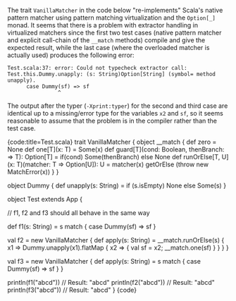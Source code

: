 The trait `VanillaMatcher` in the code below "re-implements"
Scala's native pattern matcher using pattern matching
virtualization and the `Option[_]` monad.  It seems that there
is a problem with extractor handling in virtualized matchers
since the first two test cases (native pattern matcher and
explicit call-chain of the `__match` methods) compile and give
the expected result, while the last case (where the overloaded
matcher is actually used) produces the following error:

```
Test.scala:37: error: Could not typecheck extractor call: Test.this.Dummy.unapply: (s: String)Option[String] (symbol= method unapply).
      case Dummy(sf) => sf
                ^
```

The output after the typer (`-Xprint:typer`) for the second and
third case are identical up to a missing/error type for the
variables `x2` and `sf`, so it seems reasonable to assume
that the problem is in the compiler rather than the test case.

{code:title=Test.scala}
trait VanillaMatcher {
  object __match {
    def zero = None
    def one[T](x: T) = Some(x)
    def guard[T](cond: Boolean, thenBranch: => T): Option[T] =
      if(cond) Some(thenBranch) else None
    def runOrElse[T, U](x: T)(matcher: T => Option[U]): U =
      matcher(x) getOrElse (throw new MatchError(x))
  }
}

object Dummy {
  def unapply(s: String) = if (s.isEmpty) None else Some(s)
}

object Test extends App {

  // f1, f2 and f3 should all behave in the same way

  def f1(s: String) = s match {
    case Dummy(sf) => sf
  }

  val f2 = new VanillaMatcher {
    def apply(s: String) = __match.runOrElse(s) {
      x1 => Dummy.unapply(x1).flatMap {
        x2 => {
          val sf = x2;
          __match.one(sf)
        }
      }
    }
  }

  val f3 = new VanillaMatcher {
    def apply(s: String) = s match {
      case Dummy(sf) => sf
    }
  }

  println(f1("abcd"))  // Result: "abcd"
  println(f2("abcd"))  // Result: "abcd"
  println(f3("abcd"))  // Result: "abcd"
}
{code}
